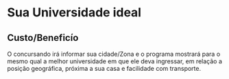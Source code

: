 # Sua Universidade ideal
## Custo/Beneficío

O concursando irá informar sua cidade/Zona e o programa mostrará para o mesmo qual a melhor universidade em que ele deva ingressar, em relação a posição geográfica, próxima a sua casa e facilidade com transporte. 
